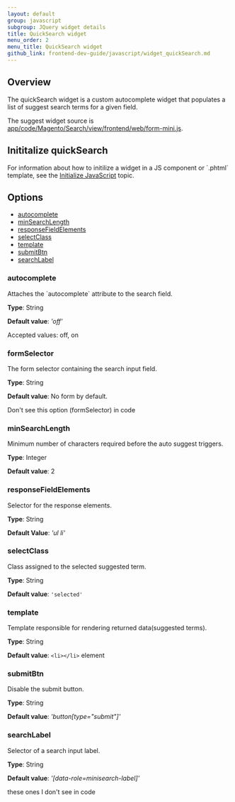 ```yaml
---
layout: default
group: javascript
subgroup: JQuery widget details
title: QuickSearch widget
menu_order: 2
menu_title: QuickSearch widget
github_link: frontend-dev-guide/javascript/widget_quickSearch.md
---
```


<h2>Overview</h2>

The quickSearch widget is a custom autocomplete widget that populates a list of suggest search terms for a given field. 

The suggest widget source is <a href="{{site.mage2000url}}app/code/Magento/Search/view/frontend/web/form-mini.js">app/code/Magento/Search/view/frontend/web/form-mini.js</a>.

<h2 id="quicksearch_init">Inititalize quickSearch</h2>
For information about how to initilize a widget in a JS component or `.phtml` template, see the <a href="{{site.baseurl}}frontend-dev-guide/javascript/">Initialize JavaScript</a> topic.


<h2 id="quicksearch_options">Options</h2>
<ul>
<li><a href="#q_autocomplete">autocomplete</a></li>
<li><a href="#q_minSearchLength">minSearchLength</a></li>
<li><a href="#q_responseFieldElements">responseFieldElements</a></li>
<li><a href="#q_selectClass">selectClass</a></li>
<li><a href="#q_template">template</a></li>
<li><a href="#q_submitBtn">submitBtn</a></li>
<li><a href="#q_searchLabel">searchLabel</a></li>
</ul>

<h3 id="q_autocomplete">autocomplete</h3>
Attaches the `autocomplete` attribute to the search field.

**Type**: String

**Default value**: *'off'*

Accepted values: off, on

<h3 id="q_formSelector">formSelector</h3>
The form selector containing the search input field.

**Type**: String 

**Default value**: No form by default.

<p class="q">Don't see this option (formSelector) in code</p>

<h3 id="q_minSearchLength">minSearchLength</h3>
Minimum number of characters required before the auto suggest triggers.

**Type**: Integer

**Default value**: 2

<h3 id="q_responseFieldElements">responseFieldElements</h3>
Selector for the response elements.

**Type**: String

**Default Value**: *'ul li'*

<h3 id="q_selectClass">selectClass</h3>
Class assigned to the selected suggested term.

**Type**: String

**Default value**: `'selected'`

<h3 id="q_template">template</h3>
Template responsible for rendering returned data(suggested terms).

**Type**: String

**Default value**: `<li></li>` element 


<h3 id="q_submitBtn">submitBtn</h3>
Disable the submit button. 

**Type**: String

**Default value**: *'button[type="submit"]'*

<h3 id="q_searchLabel">searchLabel</h3>
Selector of a search input label.

**Type**: String

**Default value**: *'[data-role=minisearch-label]'*

<p class="q">these ones I don't see in code</p>



